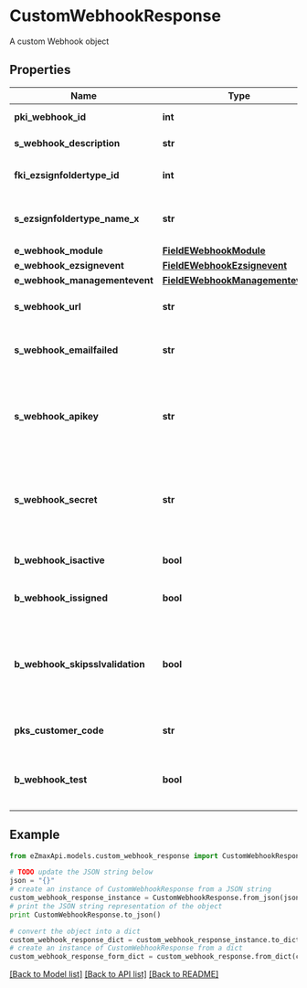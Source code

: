 # CustomWebhookResponse

A custom Webhook object

## Properties

Name | Type | Description | Notes
------------ | ------------- | ------------- | -------------
**pki_webhook_id** | **int** | The unique ID of the Webhook | 
**s_webhook_description** | **str** | The description of the Webhook | 
**fki_ezsignfoldertype_id** | **int** | The unique ID of the Ezsignfoldertype. | [optional] 
**s_ezsignfoldertype_name_x** | **str** | The name of the Ezsignfoldertype in the language of the requester | [optional] 
**e_webhook_module** | [**FieldEWebhookModule**](FieldEWebhookModule.md) |  | 
**e_webhook_ezsignevent** | [**FieldEWebhookEzsignevent**](FieldEWebhookEzsignevent.md) |  | [optional] 
**e_webhook_managementevent** | [**FieldEWebhookManagementevent**](FieldEWebhookManagementevent.md) |  | [optional] 
**s_webhook_url** | **str** | The URL of the Webhook callback | 
**s_webhook_emailfailed** | **str** | The email that will receive the Webhook in case all attempts fail | 
**s_webhook_apikey** | **str** | The Apikey for the Webhook.  This will be hidden if we are not creating or regenerating the Apikey. | [optional] 
**s_webhook_secret** | **str** | The Secret for the Webhook.  This will be hidden if we are not creating or regenerating the Apikey. | [optional] 
**b_webhook_isactive** | **bool** | Whether the Webhook is active or not | 
**b_webhook_issigned** | **bool** | Whether the requests will be signed or not | 
**b_webhook_skipsslvalidation** | **bool** | Wheter the server&#39;s SSL certificate should be validated or not. Not recommended to skip for production use | 
**pks_customer_code** | **str** | The customer code assigned to your account | 
**b_webhook_test** | **bool** | Wheter the webhook received is a manual test or a real event | 

## Example

```python
from eZmaxApi.models.custom_webhook_response import CustomWebhookResponse

# TODO update the JSON string below
json = "{}"
# create an instance of CustomWebhookResponse from a JSON string
custom_webhook_response_instance = CustomWebhookResponse.from_json(json)
# print the JSON string representation of the object
print CustomWebhookResponse.to_json()

# convert the object into a dict
custom_webhook_response_dict = custom_webhook_response_instance.to_dict()
# create an instance of CustomWebhookResponse from a dict
custom_webhook_response_form_dict = custom_webhook_response.from_dict(custom_webhook_response_dict)
```
[[Back to Model list]](../README.md#documentation-for-models) [[Back to API list]](../README.md#documentation-for-api-endpoints) [[Back to README]](../README.md)


